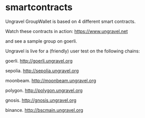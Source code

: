 # smartcontracts
Ungravel GroupWallet is based on 4 different smart contracts.

Watch these contracts in action: https://www.ungravel.net

and see a sample group on goerli.



Ungravel is live for a (friendly) user test on the following chains:

goerli.            http://goerli.ungravel.org

sepolia.           http://sepolia.ungravel.org

moonbeam.          http://moonbeam.ungravel.org

polygon.           http://polygon.ungravel.org

gnosis.            http://gnosis.ungravel.org

binance.           http://bscmain.ungravel.org




